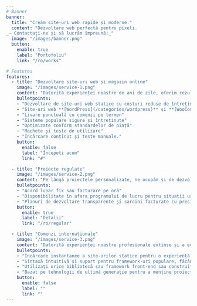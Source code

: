 ```yaml
---
# Banner
banner:
  title: "Creăm site-uri web rapide și moderne."
  content: "Dezvoltare web perfectă pentru pixeli.
_— Contactați-ne și să lucrăm împreună!_"
  image: "/images/banner.png"
  button:
    enable: true
    label: "Portofoliu"
    link: "/ro/works"

# Features
features:
  - title: "Dezvoltare site-uri web și magazin online"
    image: "/images/service-1.png"
    content: "Datorită experienței noastre de ani de zile, oferim rezultate profesionale și durabile. Utilizând metode moderne și cunoștințe aprofundate ale pieței, creștem vânzările și baza de clienți."
    bulletpoints:
    - "Dezvoltare de site-uri web statice cu costuri reduse de întreținere"
    - "Site-uri web **[WordPress](/categories/wordpress)** și **[WooCommerce](/categories/woocommerce)**"
    - "Livare punctuală cu comenzi pe termen"
    - "Sisteme populare sigure și întreținute"
    - "Optimizate conform standardelor de piață"
    - "Machete și teste de utilizare"
    - "Încărcare conținut și teste manuale."
    button:
      enable: false
      label: "Începeți acum"
      link: "#"

  - title: "Proiecte regulate"
    image: "/images/service-2.png"
    content: "Pe lângă proiectele personalizate, ne ocupăm și de dezvoltarea și gestionarea site-urilor web de volum mare în cadrul unei colaborări pe termen lung."
    bulletpoints:
    - "Acord lunar fix sau facturare pe oră"
    - "Disponibilitate în afara programului de lucru pentru situații urgente"
    - "Planuri de dezvoltare transparente și sarcini facturate cu precizie"
    button:
      enable: true
      label: "Detalii"
      link: "/ro/regular"

  - title: "Comenzi internaționale"
    image: "/images/service-3.png"
    content: "Datorită experienței noastre profesionale extinse și a echipei noastre remarcabile, ne ocupăm de proiecte atât în țară, cât și în străinătate."
    bulletpoints:
    - "Încărcare instantanee a site-urilor statice pentru o experiență utilizator și SEO mai bună."
    - "Sintaxă intuitivă și suport pentru framework-uri populare, făcând învățarea și utilizarea Astro o joacă de copii."
    - "Utilizați orice bibliotecă sau framework front-end sau construiți componente personalizate pentru orice dimensiune de proiect."
    - "Bazat pe tehnologii de ultimă generație pentru a menține proiectele actualizate cu cele mai recente standarde web."
    button:
      enable: false
      label: ""
      link: ""
---
```

